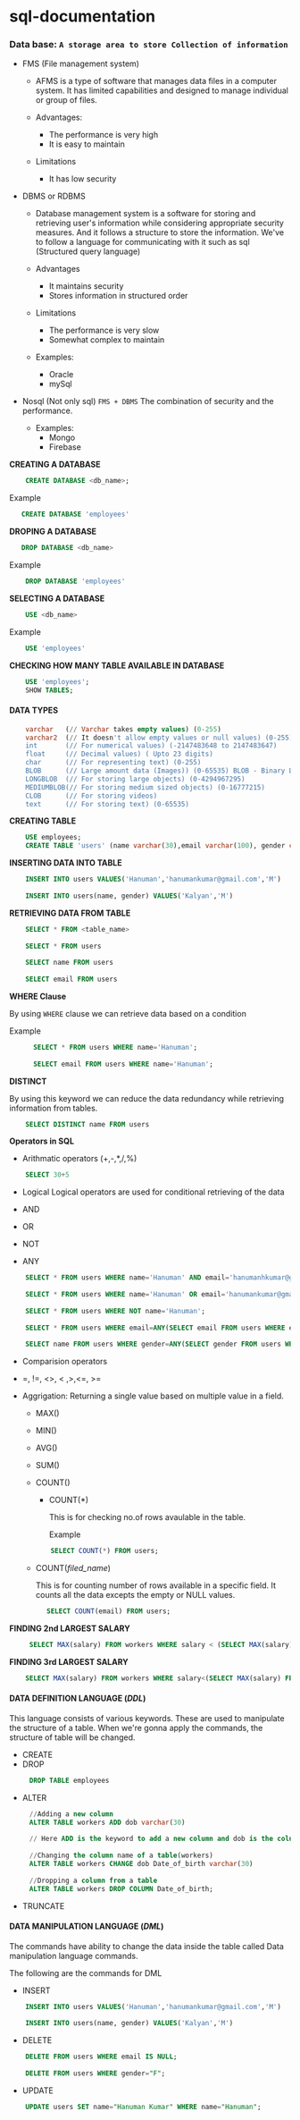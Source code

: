 # sql-documentation

### Data base:  `A storage area to store Collection of information`
* FMS (File management system)
  * AFMS is a type of software that manages data files in a computer system. It has limited capabilities and designed to manage individual or group of files.
  
  * Advantages:
    * The performance is very high
    * It is easy to maintain
    
  * Limitations
    * It has low security
    
* DBMS or RDBMS
  * Database management system is a software for storing and retrieving user's information while considering appropriate security measures. And it follows a structure to store the information. We've to follow a language for communicating with it such as sql (Structured query language)
  * Advantages
    * It maintains security
    * Stores information in structured order
    
  * Limitations
    * The performance is very slow
    * Somewhat complex to maintain
    
  * Examples:
    * Oracle
    * mySql
    
* Nosql (Not only sql)
  ` FMS + DBMS `
  The combination of security and the performance.
  * Examples:
    * Mongo
    * Firebase
    
 **CREATING A DATABASE**
 ```sql
     CREATE DATABASE <db_name>;
 ```
 
 Example
 ```sql
    CREATE DATABASE 'employees'
 ```
 
**DROPING A DATABASE**
```sql
   DROP DATABASE <db_name>
```

Example

```sql
    DROP DATABASE 'employees'
```

**SELECTING A DATABASE**
```sql
    USE <db_name>
```

Example
```sql
    USE 'employees'
```

**CHECKING HOW MANY TABLE AVAILABLE IN DATABASE**
```sql
    USE 'employees';
    SHOW TABLES;
```

#### DATA TYPES
```sql
    varchar   (// Varchar takes empty values) (0-255)
    varchar2  (// It doesn't allow empty values or null values) (0-255)
    int       (// For numerical values) (-2147483648 to 2147483647)
    float     (// Decimal values) ( Upto 23 digits)
    char      (// For representing text) (0-255)
    BLOB      (// Large amount data (Images)) (0-65535) BLOB - Binary Large OBject
    LONGBLOB  (// For storing large objects) (0-4294967295)
    MEDIUMBLOB(// For storing medium sized objects) (0-16777215)
    CLOB      (// For storing videos)
    text      (// For storing text) (0-65535)
```

**CREATING TABLE**
```sql
    USE employees;
    CREATE TABLE 'users' (name varchar(30),email varchar(100), gender char(1));
```

**INSERTING DATA INTO TABLE**
```sql
    INSERT INTO users VALUES('Hanuman','hanumankumar@gmail.com','M')
    
    INSERT INTO users(name, gender) VALUES('Kalyan','M')
```

**RETRIEVING DATA FROM TABLE**

```sql
    SELECT * FROM <table_name>
    
    SELECT * FROM users
    
    SELECT name FROM users
    
    SELECT email FROM users
```

**WHERE Clause**

By using `WHERE` clause we can retrieve data based on a condition

Example

```sql
      SELECT * FROM users WHERE name='Hanuman';
      
      SELECT email FROM users WHERE name='Hanuman';
```

**DISTINCT**

By using this keyword we can reduce the data redundancy while retrieving information from tables.

```sql
    SELECT DISTINCT name FROM users
```

**Operators in SQL**
* Arithmatic operators (+,-,*,/,%)
```sql
    SELECT 30+5
```

* Logical
  Logical operators are used for conditional retrieving of the data

 * AND
 * OR
 * NOT
 * ANY
 
 ```sql
     SELECT * FROM users WHERE name='Hanuman' AND email='hanumanhkumar@gmail.com';
     
     SELECT * FROM users WHERE name='Hanuman' OR email='hanumankumar@gmail.com';
     
     SELECT * FROM users WHERE NOT name='Hanuman';
     
     SELECT * FROM users WHERE email=ANY(SELECT email FROM users WHERE email='hanumankumar@gmail.com')
     
     SELECT name FROM users WHERE gender=ANY(SELECT gender FROM users WHERE email='hanumankumar@gmail.com')
 ```
* Comparision operators
 * =, !=, <>, < ,>,<=, >=
 
* Aggrigation:
  Returning a single value based on multiple value in a field.
  * MAX()
  * MIN()
  * AVG()
  * SUM()
  * COUNT()
    
    * COUNT(*)

        This is for checking no.of rows avaulable in the table.
  
        Example 
  
  ```sql
         SELECT COUNT(*) FROM users;
  ```
  
     * COUNT(_filed_name_)

       This is for counting number of rows available in a specific field. It counts all the data excepts the empty or NULL values.
  
  ```sql
        SELECT COUNT(email) FROM users;
  ```

**FINDING 2nd LARGEST SALARY**
```sql
     SELECT MAX(salary) FROM workers WHERE salary < (SELECT MAX(salary) FROM workers)
```
**FINDING 3rd LARGEST SALARY**

```sql
    SELECT MAX(salary) FROM workers WHERE salary<(SELECT MAX(salary) FROM workers WHERE salary < (SELECT MAX(salary) FROM workers))
```

#### DATA DEFINITION LANGUAGE (_DDL_)
This language consists of various keywords. These are used to manipulate the structure of a table. When we're gonna apply the commands, the structure of table will be changed.

* CREATE
* DROP
```sql
     DROP TABLE employees
```
* ALTER
```sql
     //Adding a new column
     ALTER TABLE workers ADD dob varchar(30)
     
     // Here ADD is the keyword to add a new column and dob is the column name
     
     //Changing the column name of a table(workers)
     ALTER TABLE workers CHANGE dob Date_of_birth varchar(30)
     
     //Dropping a column from a table
     ALTER TABLE workers DROP COLUMN Date_of_birth;
```
* TRUNCATE

#### DATA MANIPULATION LANGUAGE (_DML_)
The commands have ability to change the data inside the table called Data manipulation language commands.

The following are the commands for DML
 * INSERT
 
```sql
    INSERT INTO users VALUES('Hanuman','hanumankumar@gmail.com','M')
    
    INSERT INTO users(name, gender) VALUES('Kalyan','M')
```
 * DELETE
 
```sql
    DELETE FROM users WHERE email IS NULL;
    
    DELETE FROM users WHERE gender="F";
```

 * UPDATE
```sql
    UPDATE users SET name="Hanuman Kumar" WHERE name="Hanuman";
```
